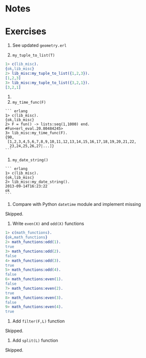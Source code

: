 # Notes

# Exercises

1. See updated `geometry.erl`

1. `my_tuple_to_list(T)`

``` erlang
1> c(lib_misc).
{ok,lib_misc}
2> lib_misc:my_tuple_to_list({1,2,3}).
[1,2,3]
3> lib_misc:my_tuple_to_list({3,2,1}).
[3,2,1]
```

1. 
  1. `my_time_func(F)`

    ``` erlang
    1> c(lib_misc).
    {ok,lib_misc}
    2> F = fun() -> lists:seq(1,1000) end.
    #Fun<erl_eval.20.80484245>
    3> lib_misc:my_time_func(F).
    {90,
     [1,2,3,4,5,6,7,8,9,10,11,12,13,14,15,16,17,18,19,20,21,22,
      23,24,25,26,27|...]}
    ```

  1. `my_date_string()`

    ``` erlang
    1> c(lib_misc).
    {ok,lib_misc}
    2> lib_misc:my_date_string().
    2013-09-14T16:23:22
    ok
    ```
1. Compare with Python `datetime` module and implement missing

  Skipped.

1. Write `even(X)` and `odd(X)` functions
  ``` erlang
  1> c(math_functions).
  {ok,math_functions}
  2> math_functions:odd(1).
  true
  3> math_functions:odd(2).
  false
  4> math_functions:odd(3).
  true
  5> math_functions:odd(4).
  false
  6> math_functions:even(1).
  false
  7> math_functions:even(2).
  true
  8> math_functions:even(3).
  false
  9> math_functions:even(4).
  true
  ```
1. Add `filter(F,L)` function

  Skipped.

1. Add `split(L)` function

  Skipped.
